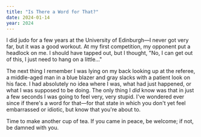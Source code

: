 ```yaml
---
title: "Is There a Word for That?"
date: 2024-01-14
year: 2024
---
```


I did judo for a few years at the University of Edinburgh—I never got very far,
but it was a good workout.
At my first competition,
my opponent put a headlock on me.
I should have tapped out,
but I thought, "No, I can get out of this,
I just need to hang on a little…"

The next thing I remember
I was lying on my back looking up at the referee,
a middle-aged man in a blue blazer and gray slacks
with a patient look on his face.
I had absolutely no idea where I was,
what had just happened,
or what I was supposed to be doing.
The only thing I *did* know was that in just a few seconds
I was going to feel very, very stupid.
I've wondered ever since if there's a word for that—for
that state in which you don't yet feel embarrassed or idiotic,
but know that you're about to.

Time to make another cup of tea.
If you came in peace, be welcome;
if not, be damned with you.
